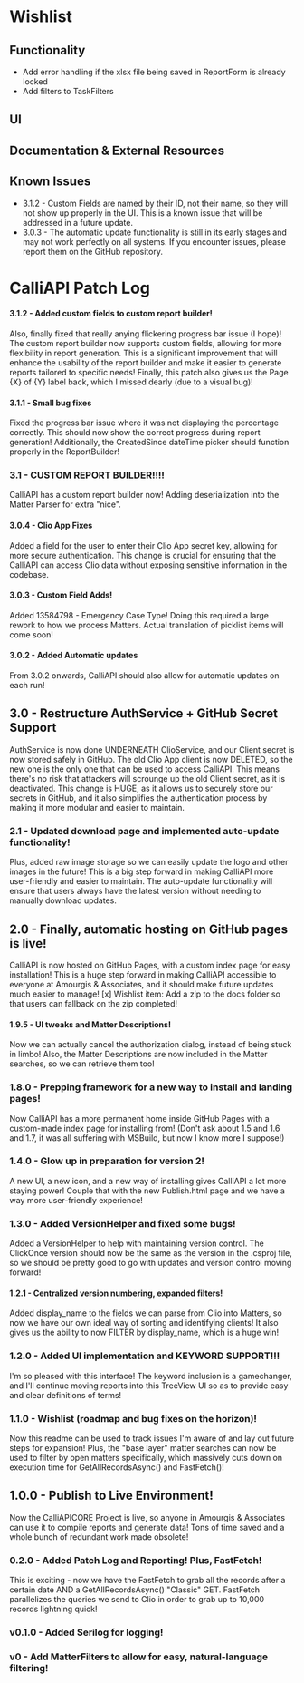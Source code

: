 
# Wishlist

## Functionality
- Add error handling if the xlsx file being saved in ReportForm is already locked
- Add filters to TaskFilters

## UI

## Documentation & External Resources

## Known Issues
- 3.1.2 - Custom Fields are named by their ID, not their name, so they will not show up properly in the UI. This is a known issue that will be addressed in a future update.
- 3.0.3 - The automatic update functionality is still in its early stages and may not work perfectly on all systems. If you encounter issues, please report them on the GitHub repository.



# CalliAPI Patch Log

#### 3.1.2 - Added custom fields to custom report builder!
Also, finally fixed that really anying flickering progress bar issue (I hope)! The custom report builder now supports custom fields, allowing for more flexibility in report generation. This is a significant improvement that will enhance the usability of the report builder and make it easier to generate reports tailored to specific needs!
Finally, this patch also gives us the Page {X} of {Y} label back, which I missed dearly (due to a visual bug)!

#### 3.1.1 - Small bug fixes
Fixed the progress bar issue where it was not displaying the percentage correctly. This should now show the correct progress during report generation! Additionally, the CreatedSince dateTime picker should function properly in the ReportBuilder!

### 3.1 - CUSTOM REPORT BUILDER!!!!
CalliAPI has a custom report builder now! Adding deserialization into the Matter Parser for extra "nice".

#### 3.0.4 - Clio App Fixes
Added a field for the user to enter their Clio App secret key, allowing for more secure authentication. This change is crucial for ensuring that the CalliAPI can access Clio data without exposing sensitive information in the codebase.

#### 3.0.3 - Custom Field Adds!
Added 13584798 - Emergency Case Type! Doing this required a large rework to how we process Matters. Actual translation of picklist items will come soon!

#### 3.0.2 - Added Automatic updates
From 3.0.2 onwards, CalliAPI should also allow for automatic updates on each run!

## 3.0 - Restructure AuthService + GitHub Secret Support
AuthService is now done UNDERNEATH ClioService, and our Client secret is now stored safely in GitHub. The old Clio App client is now DELETED, so the new one is the only one that can be used to access CalliAPI. This means there's no risk that attackers will scrounge up the old Client secret, as it is deactivated.
This change is HUGE, as it allows us to securely store our secrets in GitHub, and it also simplifies the authentication process by making it more modular and easier to maintain.


### 2.1 - Updated download page and implemented auto-update functionality!
Plus, added raw image storage so we can easily update the logo and other images in the future! This is a big step forward in making CalliAPI more user-friendly and easier to maintain. The auto-update functionality will ensure that users always have the latest version without needing to manually download updates.

## 2.0 - Finally, automatic hosting on GitHub pages is live!
CalliAPI is now hosted on GitHub Pages, with a custom index page for easy installation! This is a huge step forward in making CalliAPI accessible to everyone at Amourgis & Associates, and it should make future updates much easier to manage!
[x] Wishlist item: Add a zip to the docs folder so that users can fallback on the zip completed!

#### 1.9.5 - UI tweaks and Matter Descriptions!
Now we can actually cancel the authorization dialog, instead of being stuck in limbo! Also, the Matter Descriptions are now included in the Matter searches, so we can retrieve them too!

### 1.8.0 - Prepping framework for a new way to install and landing pages!
Now CalliAPI has a more permanent home inside GitHub Pages with a custom-made index page for installing from!
(Don't ask about 1.5 and 1.6 and 1.7, it was all suffering with MSBuild, but now I know more I suppose!)

### 1.4.0 - Glow up in preparation for version 2!
A new UI, a new icon, and a new way of installing gives CalliAPI a lot more staying power! Couple that with the new Publish.html page and we have a way more user-friendly experience!

### 1.3.0 - Added VersionHelper and fixed some bugs!
Added a VersionHelper to help with maintaining version control. The ClickOnce version should now be the same as the version in the .csproj file, so we should be pretty good to go with updates and version control moving forward!

#### 1.2.1 - Centralized version numbering, expanded filters!
Added display_name to the fields we can parse from Clio into Matters, so now we have our own ideal way of sorting and identifying clients! It also gives us the ability to now FILTER by display_name, which is a huge win!

### 1.2.0 - Added UI implementation and KEYWORD SUPPORT!!!
I'm so pleased with this interface! The keyword inclusion is a gamechanger, and I'll continue moving reports into this TreeView UI so as to provide easy and clear definitions of terms!

### 1.1.0 - Wishlist (roadmap and bug fixes on the horizon)!
Now this readme can be used to track issues I'm aware of and lay out future steps for expansion! Plus, the "base layer" matter searches can now be used to filter by open matters specifically, which massively cuts down on execution time for GetAllRecordsAsync()
and FastFetch()!

## 1.0.0 - Publish to Live Environment!
Now the CalliAPICORE Project is live, so anyone in Amourgis & Associates can use it to compile reports and generate data! Tons of time saved and a whole bunch of redundant work made obsolete!

### 0.2.0 - Added Patch Log and Reporting! Plus, FastFetch!
This is exciting - now we have the FastFetch to grab all the records after a certain date AND a GetAllRecordsAsync() "Classic" GET.
FastFetch parallelizes the queries we send to Clio in order to grab up to 10,000 records lightning quick!

### v0.1.0 - Added Serilog for logging!

### v0 - Add MatterFilters to allow for easy, natural-language filtering!
